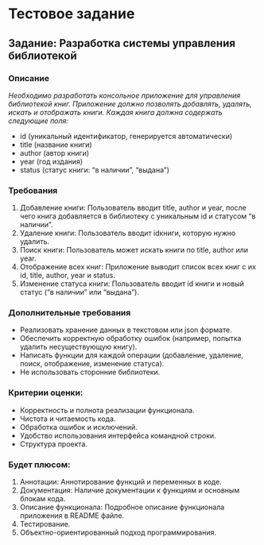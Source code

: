 # Тестовое задание 
## Задание: Разработка системы управления библиотекой
### Описание
*Необходимо разработать консольное приложение для управления библиотекой книг. 
Приложение должно позволять добавлять, удалять, искать и отображать книги. 
Каждая книга должна содержать следующие поля:*
 * id (уникальный идентификатор, генерируется автоматически)
 * title (название книги)
 * author (автор книги)
 * year (год издания)
 * status (статус книги: “в наличии”, “выдана”)

### Требования
 1. Добавление книги: Пользователь вводит title, author и year, после чего книга добавляется в библиотеку с уникальным id и статусом “в наличии”.
 2. Удаление книги: Пользователь вводит idкниги, которую нужно удалить.
 3. Поиск книги: Пользователь может искать книги по title, author или year.
 4. Отображение всех книг: Приложение выводит список всех книг с их id, title, author, year и status.
 5. Изменение статуса книги: Пользователь вводит id книги и новый статус (“в наличии” или “выдана”).

### Дополнительные требования
 * Реализовать хранение данных в текстовом или json формате.
 * Обеспечить корректную обработку ошибок (например, попытка удалить несуществующую книгу).
 * Написать функции для каждой операции (добавление, удаление, поиск, отображение, изменение статуса).
 * Не использовать сторонние библиотеки.

### Критерии оценки:
 * Корректность и полнота реализации функционала.
 * Чистота и читаемость кода.
 * Обработка ошибок и исключений.
 * Удобство использования интерфейса командной строки.
 * Структура проекта.

### Будет плюсом:
1. Аннотации: Аннотирование функций и переменных в коде.
2. Документация: Наличие документации к функциям и основным блокам кода.
3. Описание функционала: Подробное описание функционала приложения в README файле.
4. Тестирование.
5. Объектно-ориентированный подход программирования.
